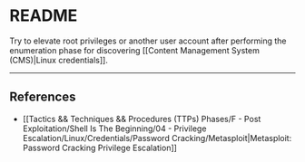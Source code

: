 # README

Try to elevate root privileges or another user account after performing the enumeration phase for discovering [[Content Management System (CMS)|Linux credentials]].

---
## References

- [[Tactics && Techniques && Procedures (TTPs) Phases/F - Post Exploitation/Shell Is The Beginning/04 - Privilege Escalation/Linux/Credentials/Password Cracking/Metasploit|Metasploit: Password Cracking Privilege Escalation]]